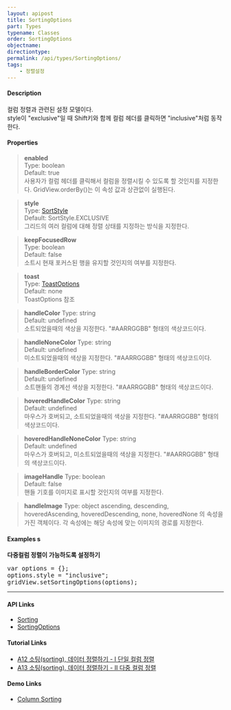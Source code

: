 ```yaml
---
layout: apipost
title: SortingOptions
part: Types
typename: Classes
order: SortingOptions
objectname: 
directiontype: 
permalink: /api/types/SortingOptions/
tags:
    - 정렬설정
---
```



#### Description

 컬럼 정렬과 관련된 설정 모델이다.  
style이 "exclusive"일 때 Shift키와 함께 컬럼 헤더를 클릭하면 "inclusive"처럼 동작한다.  

#### Properties

> **enabled**  
> Type: boolean  
> Default: true  
> 사용자가 컬럼 헤더를 클릭해서 컬럼을 정렬시킬 수 있도록 할 것인지를 지정한다. GridView.orderBy()는 이 속성 값과 상관없이 실행된다.  

> **style**  
> Type: [SortStyle](/api/types/SortStyle)  
> Default: SortStyle.EXCLUSIVE     
> 그리드의 여러 컬럼에 대해 정렬 상태를 지정하는 방식을 지정한다.

> **keepFocusedRow**  
> Type: boolean  
> Default: false  
> 소트시 현재 포커스된 행을 유지할 것인지의 여부를 지정한다.  

> **toast**  
> Type: [ToastOptions](/api/types/ToastOptions)  
> Default: none  
> ToastOptions 참조

> **handleColor**
> Type: string  
> Default: undefined  
> 소트되었을때의 색상을 지정한다. "#AARRGGBB" 형태의 색상코드이다.  

> **handleNoneColor**
> Type: string  
> Default: undefined  
> 미소트되었을때의 색상을 지정한다. "#AARRGGBB" 형태의 색상코드이다.  

> **handleBorderColor**
> Type: string  
> Default: undefined  
> 소트핸들의 경계선 색상을 지정한다. "#AARRGGBB" 형태의 색상코드이다.  

> **hoveredHandleColor**
> Type: string  
> Default: undefined  
> 마우스가 호버되고, 소트되었을때의 색상을 지정한다. "#AARRGGBB" 형태의 색상코드이다.  

> **hoveredHandleNoneColor**
> Type: string  
> Default: undefined  
> 마우스가 호버되고, 미소트되었을때의 색상을 지정한다. "#AARRGGBB" 형태의 색상코드이다.  

> **imageHandle**
> Type: boolean  
> Default: false  
> 핸들 기호를 이미지로 표시할 것인지의 여부를 지정한다.  

> **handleImage**
> Type: object
> ascending, descending, hoveredAscending, hoveredDescending, none, hoveredNone 의 속성을 가진 객체이다. 각 속성에는 해당 속성에 맞는 이미지의 경로를 지정한다.  

#### Examples s

**다중컬럼 정렬이 가능하도록 설정하기**

<pre class="prettyprint">
var options = {};
options.style = "inclusive";
gridView.setSortingOptions(options);
</pre>

---
    
#### API Links

* [Sorting](/api/features/Sorting/)
* [SortingOptions](/api/types/SortingOptions/)

#### Tutorial Links

* [A12 소팅(sorting), 데이터 정렬하기 - I 단일 컬럼 정렬](http://help.realgrid.com/tutorial/a12/)
* [A13 소팅(sorting), 데이터 정렬하기 - II 다중 컬럼 정렬](http://help.realgrid.com/tutorial/a13/)

#### Demo Links

* [Column Sorting](http://demo.realgrid.net/Demo/ColumnSorting)
